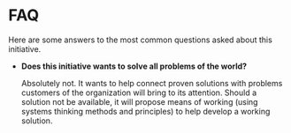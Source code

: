 # FAQ

Here are some answers to the most common questions asked about this initiative.

* **Does this initiative wants to solve all problems of the world?**
  
  Absolutely not. It wants to help connect proven solutions with problems customers of the organization will bring to its attention. Should a solution not be available, it will propose means of working (using systems thinking methods and principles) to help develop a working solution.

